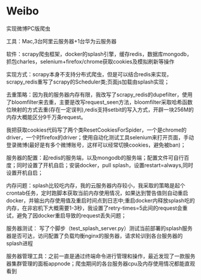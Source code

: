 # Weibo
实现微博PC版爬虫

工具：Mac,3台阿里云服务器+1台华为云服务器

软件：scrapy爬虫框架，docker的splash引擎，缓存redis，数据库mongodb，抓包charles，selenium+firefox/chrome获取cookies及模拟刷新等操作

实现方式：scrapy本身不支持分布式爬虫，但是可以结合redis来实现，scrapy_redis重写了scrapy的Scheduler类;页面js加载由splash实现；

去重策略：因为我的服务器内存有限，我改写了scrapy_redis的dupefilter，使用了bloomfilter来去重，主要是改写request_seen方法，bloomfilter采取哈希函数位映射的方式去重(存在一定误判),redis支持setbit的写入方式，开辟一块256M的内存大概能区分9千万条request。

我把获取cookies代码写了两个类ResetCookiesForSpider，一个是chrome的driver，一个时firefox的driver；使用自动化测试工具selenium来打开页面，手动登录微博(最好是有多个微博账号，这样可以经常切换cookies，避免被ban)；

服务器的配置：起redis的服务端，以及mongodb的服务端；配置文件可自行百度；同时设置了开机自启；安装docker，pull splash，设置restart=always,同时设置开机自启；

内存问题：splash比较吃内存，我的云服务器内存较小，我采取的策略是起个crontab任务，定时跑脚本获取当前内存使用情况，如果达到警告值则自动重启docker，并输出内存使用值及重启时间点到日志中;重启docker内释放splash吃的内存，在非宕机下大概需要1-3秒，我设置了retry-times=5此间的request会重试，避免了因docker重启导致的request丢失问题；

服务器测试： 写了个脚步（test_splash_server.py）测试当前部署的splash服务器是否可达，访问配置了负载均衡nginx的服务器，请求轮训到各台服务器的splash进程

服务器管理工具：之前一直是通过终端命令进行管理和操作，最近发现了一款服务器集群管理的面板appnode；爬虫期间的各台服务器cpu及内存使用情况都能直观看到
